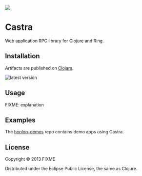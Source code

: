 <img src="https://raw.github.com/tailrecursion/castra/master/img/Masada.png">

# Castra

Web application RPC library for Clojure and Ring.

## Installation

Artifacts are published on [Clojars][1].

![latest version][3]

## Usage

FIXME: explanation

## Examples

The [hoplon-demos][2] repo contains demo apps using Castra.

## License

Copyright © 2013 FIXME

Distributed under the Eclipse Public License, the same as Clojure.

[1]: http://clojars.org/tailrecursion/castra
[2]: https://github.com/tailrecursion/hoplon-demos
[3]: http://clojars.org/tailrecursion/castra/latest-version.svg
